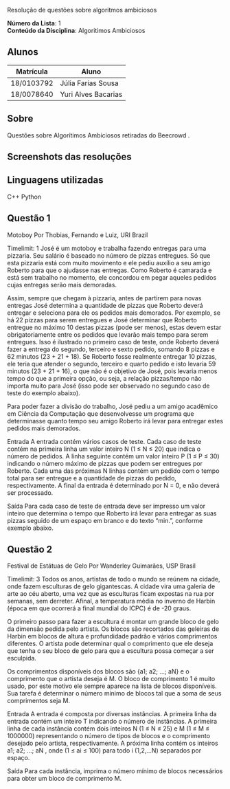 
Resolução de questões sobre algoritmos ambiciosos

**Número da Lista**: 1<br>
**Conteúdo da Disciplina**: Algoritimos Ambiciosos<br>

## Alunos
|Matrícula | Aluno |
| -- | -- |
| 18/0103792 |  Júlia Farias Sousa|
| 18/0078640	 |  Yuri Alves Bacarias|

## Sobre 
Questões sobre Algorítimos Ambiciosos retiradas do Beecrowd .

## Screenshots das resoluções


## Linguagens utilizadas
C++
Python

## Questão 1
Motoboy
Por Thobias, Fernando e Luiz, URI  Brazil

Timelimit: 1
José é um motoboy e trabalha fazendo entregas para uma pizzaria. Seu salário é baseado no número de pizzas entregues. Só que esta pizzaria está com muito movimento e ele pediu auxílio a seu amigo Roberto para que o ajudasse nas entregas. Como Roberto é camarada e está sem trabalho no momento, ele concordou em pegar aqueles pedidos cujas entregas serão mais demoradas.

Assim, sempre que chegam à pizzaria, antes de partirem para novas entregas José determina a quantidade de pizzas que Roberto deverá entregar e seleciona para ele os pedidos mais demorados. Por exemplo, se há 22 pizzas para serem entregues e José determinar que Roberto entregue no máximo 10 destas pizzas (pode ser menos), estas devem estar obrigatoriamente entre os pedidos que levarão mais tempo para serem entregues. Isso é ilustrado no primeiro caso de teste, onde Roberto deverá fazer a entrega do segundo, terceiro e sexto pedido, somando 8 pizzas e 62 minutos (23 + 21 + 18). Se Roberto fosse realmente entregar 10 pizzas, ele teria que atender o segundo, terceiro e quarto pedido e isto levaria 59 minutos (23 + 21 + 16), o que não é o objetivo de José, pois levaria menos tempo do que a primeira opção, ou seja, a relação pizzas/tempo não importa muito para José (isso pode ser observado no segundo caso de teste do exemplo abaixo).

Para poder fazer a divisão do trabalho, José pediu a um amigo acadêmico em Ciência da Computação que desenvolvesse um programa que determinasse quanto tempo seu amigo Roberto irá levar para entregar estes pedidos mais demorados.

Entrada
A entrada contém vários casos de teste. Cada caso de teste contém na primeira linha um valor inteiro N (1 ≤ N ≤ 20) que indica o número de pedidos. A linha seguinte contém um valor inteiro P (1 ≤ P ≤ 30) indicando o número máximo de pizzas que podem ser entregues por Roberto. Cada uma das próximas N linhas contém um pedido com o tempo total para ser entregue e a quantidade de pizzas do pedido, respectivamente. A final da entrada é determinado por N = 0, e não deverá ser processado.

Saída
Para cada caso de teste de entrada deve ser impresso um valor inteiro que determina o tempo que Roberto irá levar para entregar as suas pizzas seguido de um espaço em branco e do texto “min.”, conforme exemplo abaixo.
## Questão 2

Festival de Estátuas de Gelo
Por Wanderley Guimarães, USP  Brasil

Timelimit: 3
Todos os anos, artistas de todo o mundo se reúnem na cidade, onde fazem esculturas de gelo gigantescas. A cidade vira uma galeria de arte ao céu aberto, uma vez que as esculturas ficam expostas na rua por semanas, sem derreter. Afinal, a temperatura média no inverno de Harbin (época em que ocorrerá a final mundial do ICPC) é de -20 graus.

O primeiro passo para fazer a escultura é montar um grande bloco de gelo da dimensão pedida pelo artista. Os blocos são recortados das geleiras de Harbin em blocos de altura e profundidade padrão e vários comprimentos diferentes. O artista pode determinar qual o comprimento que ele deseja que tenha o seu bloco de gelo para que a escultura possa começar a ser esculpida.

Os comprimentos disponíveis dos blocos são {a1; a2; ...;  aN} e o comprimento que o artista deseja é M. O bloco de comprimento 1 é muito usado, por este motivo ele sempre aparece na lista de blocos disponíveis. Sua tarefa é determinar o número mínimo de blocos tal que a soma de seus comprimentos seja M.

Entrada
A entrada é composta por diversas instâncias. A primeira linha da entrada contém um inteiro T indicando o número de instâncias. A primeira linha de cada instância contém dois inteiros N (1 ≤ N ≤ 25) e M (1 ≤ M ≤ 1000000) representando o número de tipos de blocos e o comprimento desejado pelo artista, respectivamente. A próxima linha contém os inteiros a1; a2; ...; aN , onde (1 ≤ ai ≤ 100) para todo i (1,2,...N) separados por espaço.

Saída
Para cada instância, imprima o número mínimo de blocos necessários para obter um bloco de comprimento M.


